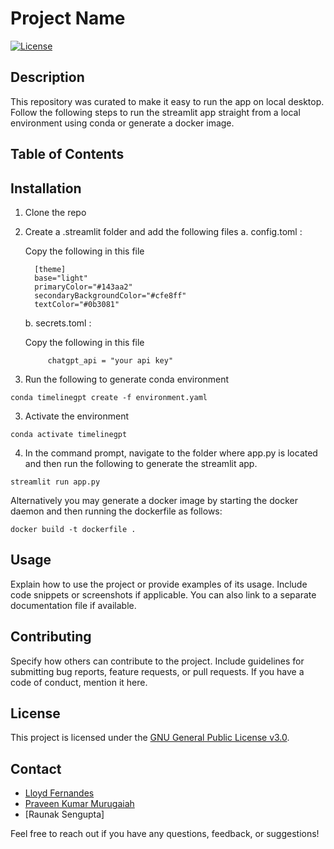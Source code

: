 # Project Name

[![License](https://img.shields.io/badge/License-GPL-blue.svg)](LICENSE)

## Description

This repository was curated to make it easy to run the app on local desktop. Follow the following steps to run the streamlit app straight from a local environment using conda or generate a docker image.

## Table of Contents

## Installation
1. Clone the repo
2. Create a .streamlit folder and add the following files
   a. config.toml :

   Copy the following in this file
    ```
      [theme]
      base="light"
      primaryColor="#143aa2"
      secondaryBackgroundColor="#cfe8ff"
      textColor="#0b3081"
      ```
    
    b. secrets.toml :

   Copy the following in this file
    ```
         chatgpt_api = "your api key"
    ```

4. Run the following to generate conda environment
 ```
conda timelinegpt create -f environment.yaml
```
3. Activate the environment
```
conda activate timelinegpt
``` 
4. In the command prompt, navigate to the folder where app.py is located and then run the following to generate the streamlit app.
```
streamlit run app.py
```

Alternatively you may generate a docker image by starting the docker daemon and then running the dockerfile as follows:
```
docker build -t dockerfile .
```


## Usage

Explain how to use the project or provide examples of its usage. Include code snippets or screenshots if applicable. You can also link to a separate documentation file if available.

## Contributing

Specify how others can contribute to the project. Include guidelines for submitting bug reports, feature requests, or pull requests. If you have a code of conduct, mention it here.

## License

This project is licensed under the [GNU General Public License v3.0](LICENSE).

## Contact

- [Lloyd Fernandes](https://github.com/lloydf96)
- [Praveen Kumar Murugaiah](https://github.com/praveen-kumar-data-science)
- [Raunak Sengupta]

Feel free to reach out if you have any questions, feedback, or suggestions!
